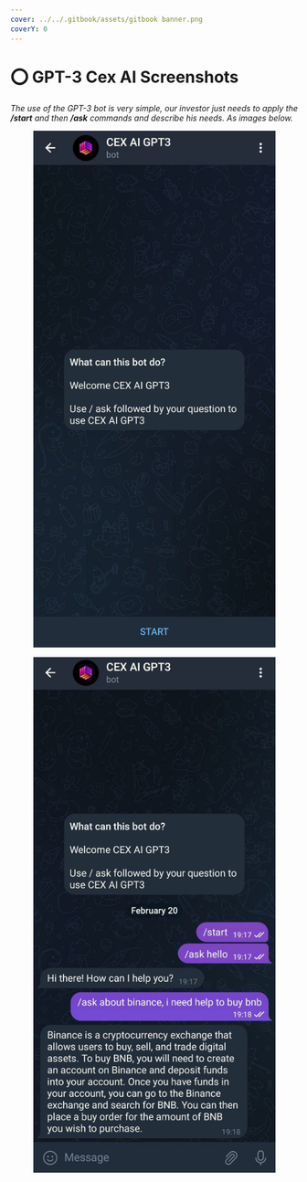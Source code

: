 ```yaml
---
cover: ../../.gitbook/assets/gitbook banner.png
coverY: 0
---
```


# ⭕ GPT-3 Cex AI Screenshots

_The use of the GPT-3 bot is very simple, our investor just needs to apply the **/start** and then **/ask** commands and describe his needs. As images below._

<div>

<figure><img src="../../.gitbook/assets/photo_2023-02-21 21.46.42.jpeg" alt=""><figcaption></figcaption></figure>

 

<figure><img src="../../.gitbook/assets/photo_2023-02-21 21.46.45.jpeg" alt=""><figcaption></figcaption></figure>

</div>
